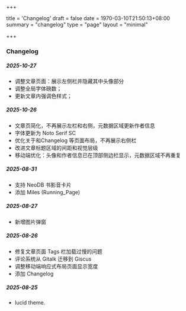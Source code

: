 +++

title = 'Changelog'
draft = false
date = 1970-03-10T21:50:13+08:00
summary = "changelog"
type = "page"
layout = "minimal"

+++

### Changelog

##### 2025-10-27

- 调整文章页面：展示左侧栏并隐藏其中头像部分
- 调整全局字体磅数；
- 更新文章内强调色样式；

##### 2025-10-26

- 文章页简化，不再展示左栏和右侧，元数据区域更新作者信息
- 字体更新为 Noto Serif SC 
- 优化关于和Changelog 等页面布局，不再展示右侧栏
- 改进文章标题区域的间距和视觉层级
- 移动端优化：头像和作者信息已在顶部侧边栏显示，元数据区域不再重复

##### 2025-08-31

- 支持 NeoDB 书影音卡片
- 添加 Miles (Running_Page) 

##### 2025-08-27

- 新增图片弹窗

##### 2025-08-26

- 修复文章页面 Tags 栏加载过慢的问题
- 评论系统从 Gitalk 迁移到 Giscus
- 调整移动端响应式布局页面显示宽度
- 添加 Changelog

##### 2025-08-25

- lucid theme.